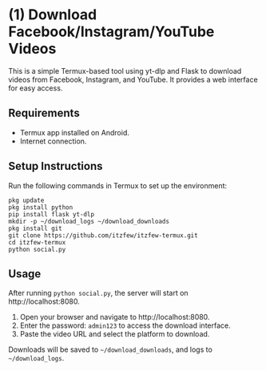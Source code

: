 # (1) Download Facebook/Instagram/YouTube Videos

This is a simple Termux-based tool using yt-dlp and Flask to download videos from Facebook, Instagram, and YouTube. It provides a web interface for easy access.

## Requirements

- Termux app installed on Android.
- Internet connection.

## Setup Instructions

Run the following commands in Termux to set up the environment:

```
pkg update
pkg install python
pip install flask yt-dlp
mkdir -p ~/download_logs ~/download_downloads
pkg install git
git clone https://github.com/itzfew/itzfew-termux.git
cd itzfew-termux
python social.py
```

## Usage

After running `python social.py`, the server will start on http://localhost:8080.

1. Open your browser and navigate to http://localhost:8080.
2. Enter the password: `admin123` to access the download interface.
3. Paste the video URL and select the platform to download.

Downloads will be saved to `~/download_downloads`, and logs to `~/download_logs`.
